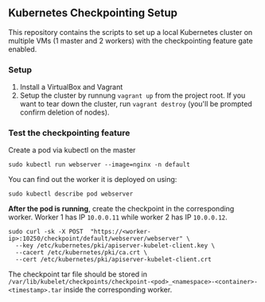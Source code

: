 ## Kubernetes Checkpointing Setup

This repository contains the scripts to set up a local Kubernetes cluster on multiple VMs (1 master and 2 workers) with the checkpointing feature gate enabled.

### Setup
1. Install a VirtualBox and Vagrant
2. Setup the cluster by runnung `vagrant up` from the project root. If you want to tear down the cluster, run `vagrant destroy` (you'll be prompted confirm deletion of nodes).

### Test the checkpointing feature
Create a pod via kubectl on the master
```
sudo kubectl run webserver --image=nginx -n default
```

You can find out the worker it is deployed on using:
```
sudo kubectl describe pod webserver
```

**After the pod is running**, create the checkpoint in the corresponding worker. Worker 1 has IP `10.0.0.11` while worker 2 has IP `10.0.0.12`.
```
sudo curl -sk -X POST  "https://<worker-ip>:10250/checkpoint/default/webserver/webserver" \
  --key /etc/kubernetes/pki/apiserver-kubelet-client.key \
  --cacert /etc/kubernetes/pki/ca.crt \
  --cert /etc/kubernetes/pki/apiserver-kubelet-client.crt
```

The checkpoint tar file should be stored in `/var/lib/kubelet/checkpoints/checkpoint-<pod>_<namespace>-<container>-<timestamp>.tar` inside the corresponding worker.
